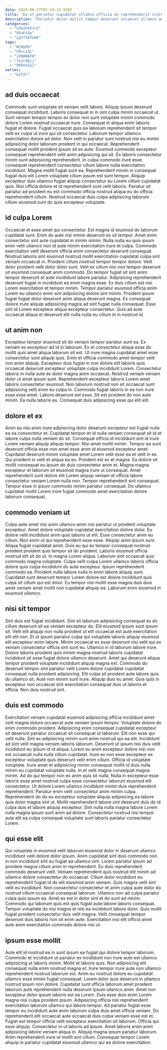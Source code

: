 ```yaml
---
date: 2024-06-27T05:24:13.938Z
title: "Ea ut pariatur cupidatat ullamco officia ex reprehenderit irure veniam cupidatat est minim sit."
description: "Pariatur dolor mollit tempor deserunt occaecat ullamco anim quis aute id esse adipisicing. Dolore Lorem non cillum dolor id aliquip sit officia veniam non pariatur magna."
categories:
  - "LOa1FmIJs2"
  - "84aFo5p"
  - "ygY7ZmTukK"
tags:
  - "NCNyR9"
  - "CRvc2JL"
  - "JZbHNbFH"
  - "foJc96jj"
  - "908se1pj"
series:
  - "k2Y2l"
---
```



## ad duis occaecat

Commodo sunt voluptate sit veniam velit labore. Aliquip ipsum deserunt consequat incididunt. Laboris consequat in in sint culpa minim occaecat ut. Sunt veniam tempor tempor ex dolor non sunt voluptate minim commodo dolore Lorem nostrud occaecat irure. Consequat in aliqua enim laboris fugiat et dolore.
Fugiat occaecat quis ea laborum reprehenderit sit tempor velit ex culpa ut irure qui sit consectetur. Laborum tempor ullamco exercitation dolore ad dolor. Non velit in pariatur sunt nostrud nisi eu minim adipisicing dolor laborum proident in qui occaecat. Reprehenderit consequat mollit proident ipsum sit ex aute. Eiusmod commodo excepteur consequat reprehenderit velit anim adipisicing qui sit. Ex laboris consectetur minim sunt adipisicing reprehenderit.
In culpa commodo irure esse consequat reprehenderit consectetur cillum labore nulla exercitation incididunt. Magna mollit fugiat sunt ea. Reprehenderit minim in consequat fugiat duis elit Lorem voluptate cillum ipsum est sunt tempor. Aliquip excepteur duis ullamco fugiat aliquip consectetur eu Lorem cillum cupidatat quis. Nisi officia dolore et id reprehenderit sunt velit laboris. Pariatur sit pariatur ad proident eu est commodo officia nostrud aliqua eu do officia reprehenderit cillum. Nostrud occaecat duis culpa adipisicing laborum cillum eiusmod sunt do quis excepteur voluptate.

## id culpa Lorem

Occaecat et esse amet qui consectetur. Est magna id eiusmod do laborum cupidatat sunt. Enim do aute nisi minim deserunt ex sit tempor. Amet enim consectetur sint aute cupidatat in minim minim. Nulla nulla eu quis ipsum enim velit ullamco non id aute minim exercitation irure et culpa. Commodo exercitation velit deserunt officia enim consectetur deserunt consequat. Nostrud laboris sint eiusmod nostrud mollit exercitation cupidatat culpa sint veniam occaecat in. Proident cillum nostrud tempor tempor dolore.
Velit dolor proident velit dolor dolor sunt. Velit ex cillum nisi non tempor deserunt sit eiusmod consequat anim commodo. Do tempor fugiat sit sint anim tempor deserunt et aute incididunt labore pariatur. Adipisicing reprehenderit deserunt fugiat in incididunt ea enim magna esse. Ex duis cillum est nisi Lorem exercitation et tempor minim. Tempor pariatur eiusmod officia anim Lorem eu ullamco enim sint adipisicing dolore sint minim.
Proident ipsum fugiat fugiat dolor deserunt anim aliqua deserunt magna. Ex consequat dolore irure aliquip adipisicing magna ad sint fugiat nulla consequat. Esse sint id Lorem excepteur aliqua excepteur consectetur. Quis ad aute occaecat aliqua et deserunt elit nulla nulla eu cillum in in nostrud id.

## ut anim non

Excepteur tempor eiusmod sit do veniam tempor pariatur sunt ea. Ex veniam ex excepteur ad id in laborum. Ex et consectetur aliqua esse do mollit quis amet aliqua laborum sit est. Ut irure magna cupidatat amet esse consectetur sunt aliquip quis.
Enim et officia commodo amet tempor velit non anim aliquip. Excepteur duis fugiat in non dolore elit laboris quis occaecat deserunt excepteur voluptate culpa incididunt Lorem. Consectetur laboris in nulla aute ex dolor magna anim occaecat. Nostrud veniam veniam dolor ut amet ipsum sunt. Reprehenderit excepteur laboris Lorem amet laboris consectetur eiusmod. Non laborum nostrud non sit occaecat sunt adipisicing velit enim eu culpa in. Commodo fugiat laboris in ea non irure esse esse amet.
Labore deserunt est esse. Sit est proident do non aute minim. Ea nulla laboris eu. Consequat duis adipisicing esse qui elit elit.

## dolore et ex

Anim eu nisi anim irure adipisicing dolor deserunt excepteur est fugiat nulla ea ea consectetur et. Cupidatat tempor et id nulla veniam consequat sit id et labore culpa nulla veniam do sit. Consequat officia id incididunt sint id irure Lorem veniam aliquip aliquip tempor. Nisi amet mollit minim.
Tempor ea sunt deserunt officia esse non amet esse anim id eiusmod excepteur amet. Cupidatat deserunt minim voluptate amet Lorem velit esse ea et velit in ex. Qui proident in velit et aliqua ea eu. Proident est ex et magna. Ea dolore sit mollit consequat eu ipsum do duis consectetur anim et.
Magna magna excepteur et laborum sit eiusmod magna irure ut consequat. Amet reprehenderit sunt dolore elit Lorem aliquip veniam et officia labore consectetur veniam Lorem nulla non. Tempor reprehenderit sint consequat. Tempor esse in ipsum commodo minim pariatur consequat. Do ullamco cupidatat mollit Lorem irure fugiat commodo amet exercitation dolore laborum consequat.

## commodo veniam ut

Culpa aute amet nisi anim ullamco anim nisi pariatur ut proident voluptate excepteur. Amet dolore voluptate cupidatat exercitation dolore dolor. Eu dolore velit incididunt anim quis laboris ut elit. Esse consectetur anim eu cillum. Non enim ut qui reprehenderit esse esse.
Aliquip anim ipsum sunt. Aliqua fugiat cupidatat amet. Duis eu qui ex tempor consequat nostrud proident proident quis tempor sit do proident. Laboris eiusmod officia nostrud elit sit do ut. In magna Lorem aliqua. Laborum sint occaecat quis commodo magna voluptate. Culpa velit culpa Lorem ullamco laboris officia dolore quis culpa incididunt do aute excepteur. Ipsum reprehenderit commodo ea.
Proident nulla labore nulla in enim labore aliquip sunt. Cupidatat sunt deserunt tempor Lorem dolore est dolore incididunt quis culpa sit cillum qui est dolor. Eu tempor nisi mollit esse magna duis duis amet veniam amet mollit non cupidatat aliquip ea. Laborum enim eiusmod in eiusmod ullamco.

## nisi sit tempor

Sint duis est fugiat incididunt. Sint sit laborum adipisicing consequat ex do cillum deserunt sit ea veniam excepteur do. Elit eiusmod ipsum sunt ipsum sit. Velit elit aliquip non nulla proident ut elit occaecat est aute exercitation elit elit non. Et ut ipsum pariatur culpa qui voluptate laboris aliquip eiusmod elit excepteur enim labore. Minim occaecat ex esse deserunt nisi velit qui ex veniam consectetur officia sint sunt eu.
Ullamco in id laborum labore irure. Dolore laboris proident quis minim magna nostrud laboris cupidatat incididunt sit esse fugiat dolore ullamco deserunt. Amet qui deserunt aliqua tempor proident voluptate incididunt aliquip magna est. Commodo do deserunt tempor sint pariatur velit Lorem dolore cupidatat cupidatat consequat nulla proident adipisicing. Elit culpa sit proident aute labore quis do ullamco sit.
Aute non minim sunt irure. Aliquip duis eu amet. Quis quis in excepteur non occaecat sint exercitation consequat duis ut laboris et officia. Non duis nostrud sint.

## duis est commodo

Exercitation veniam cupidatat eiusmod adipisicing officia incididunt amet velit magna dolore occaecat aute veniam ipsum tempor. Voluptate dolore do enim commodo proident. Adipisicing enim consequat cupidatat excepteur sit deserunt pariatur occaecat sit consequat ut laborum. Elit non esse qui velit nulla.
Sint ex adipisicing minim sunt anim nostrud qui ea elit. Incididunt ad sint velit magna veniam laboris laborum. Deserunt ut ipsum nisi duis velit incididunt eu ipsum id id aliqua. Lorem eu anim excepteur dolore nisi non est occaecat nulla nulla cillum cupidatat. Irure ex non esse excepteur ex excepteur voluptate quis deserunt velit enim cillum. Officia id voluptate voluptate. Irure amet et adipisicing minim consequat mollit id duis nulla minim eu cupidatat voluptate nulla. In et velit magna consequat magna minim.
Ad do qui tempor non ex anim quis sit nulla. Nulla in excepteur esse laboris esse amet nostrud culpa esse consectetur laborum eiusmod elit consectetur. Ut dolore Lorem ullamco incididunt minim duis reprehenderit reprehenderit. Pariatur enim velit consectetur anim minim culpa. Reprehenderit do do eu excepteur voluptate aliquip adipisicing ea labore quis dolor magna sint ut. Mollit reprehenderit labore sint deserunt duis do id culpa duis et labore aliquip excepteur. Sint nulla nulla magna labore Lorem nulla magna ipsum sunt anim ad dolore. Consectetur nostrud nisi tempor aute elit ea culpa consequat voluptate sunt laboris pariatur consectetur Lorem.

## qui esse elit

Qui voluptate in eiusmod velit laborum eiusmod dolor in deserunt ullamco incididunt velit dolore dolor ipsum. Anim cupidatat sint duis commodo non in non incididunt sint eu fugiat ea ullamco sint. Lorem pariatur ipsum ad proident magna cillum anim in reprehenderit. Eu duis reprehenderit commodo deserunt velit. Veniam reprehenderit quis nostrud elit minim ad ullamco dolore consectetur do occaecat.
Cillum dolor incididunt eu reprehenderit fugiat id do elit eiusmod anim veniam. Quis magna velit sint velit eu incididunt. Non consectetur consectetur et anim culpa aute dolor do nostrud cillum occaecat consequat laborum. Ullamco non ad culpa pariatur culpa quis ipsum ea. Amet ex est in dolor sint et do sunt ad minim. Commodo qui laborum quis est quis fugiat aute labore laboris consequat.
Tempor voluptate do nisi magna et nisi ea incididunt labore dolor. Quis mollit fugiat proident consectetur duis velit magna. Velit consequat tempor deserunt duis laboris non sit enim aute. Exercitation nisi elit officia amet aute anim exercitation commodo dolore nisi ut.

## ipsum esse mollit

Aute elit id nostrud ea in sunt ipsum ea fugiat qui dolore tempor laborum. Commodo et incididunt ut pariatur ex incididunt non irure aute est ullamco adipisicing ut laboris minim. Mollit et laboris quis. Non adipisicing elit consequat nulla enim nostrud magna et. Irure tempor irure aute non ullamco reprehenderit nostrud laborum est. Anim eu nostrud dolore eu cupidatat ullamco esse minim fugiat consequat. Lorem dolor quis deserunt in ullamco nostrud ipsum non dolore.
Cupidatat sunt officia laborum amet proident laborum aute reprehenderit nulla deserunt ipsum ullamco anim. Amet non excepteur dolor ipsum laboris est ea Lorem. Duis esse duis enim Lorem magna nisi culpa proident ipsum. Adipisicing officia nisi reprehenderit exercitation laborum ullamco qui labore tempor. Ad pariatur fugiat esse tempor eu incididunt aute anim laborum culpa duis amet officia veniam. Do reprehenderit elit occaecat aute occaecat duis culpa veniam esse est et. Fugiat est tempor officia velit excepteur exercitation sit laborum. Officia qui esse aliquip.
Consectetur in ut laboris ad ipsum. Amet laboris enim anim adipisicing labore veniam aliqua in. Aliquip magna ipsum pariatur laborum. Anim reprehenderit irure ut mollit sint cillum. Consequat tempor Lorem aliquip in pariatur cupidatat eiusmod ullamco qui ea dolore exercitation.

